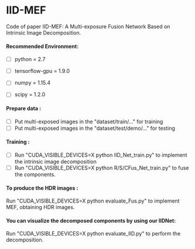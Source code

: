 # IID-MEF
Code of paper IID-MEF: A Multi-exposure Fusion Network Based on Intrinsic Image Decomposition.

#### Recommended Environment:<br>
 - [ ] python = 2.7
 - [ ] tensorflow-gpu = 1.9.0
 - [ ] numpy = 1.15.4
 - [ ] scipy = 1.2.0
 

#### Prepare data :<br>
- [ ] Put multi-exposed images in the "dataset/train/..." for training
- [ ] Put multi-exposed images in the "dataset/test/demo/..." for testing

#### Training :<br>
- [ ] Run "CUDA_VISIBLE_DEVICES=X python IID_Net_train.py" to implement the intrinsic image  decomposition
- [ ] Run "CUDA_VISIBLE_DEVICES=X python R/S/CFus_Net_train.py" to fuse the components.

#### To produce the HDR images :<br>
Run "CUDA_VISIBLE_DEVICES=X python evaluate_Fus.py" to implement MEF, obtaining HDR images.


#### You can visualize the decomposed components by using our IIDNet:<br>
Run "CUDA_VISIBLE_DEVICES=X python evaluate_IID.py" to perform the decomposition.

